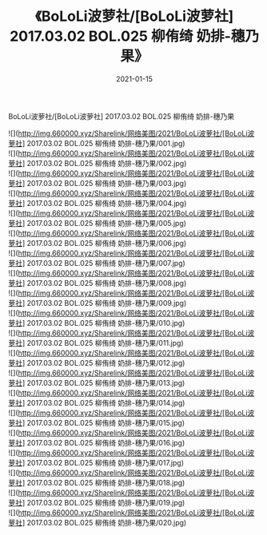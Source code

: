 ﻿---
layout: post
title:  《BoLoLi波萝社/[BoLoLi波萝社] 2017.03.02 BOL.025 柳侑绮 奶排-穗乃果》
date:   2021-01-15
img: http://img.660000.xyz/Sharelink/网络美图/2021/BoLoLi波萝社/[BoLoLi波萝社] 2017.03.02 BOL.025 柳侑绮 奶排-穗乃果/000.jpg
categories: [美女, 清纯, 唯美]
---

BoLoLi波萝社/[BoLoLi波萝社] 2017.03.02 BOL.025 柳侑绮 奶排-穗乃果

 ![](http://img.660000.xyz/Sharelink/网络美图/2021/BoLoLi波萝社/[BoLoLi波萝社] 2017.03.02 BOL.025 柳侑绮 奶排-穗乃果/001.jpg) <br>![](http://img.660000.xyz/Sharelink/网络美图/2021/BoLoLi波萝社/[BoLoLi波萝社] 2017.03.02 BOL.025 柳侑绮 奶排-穗乃果/002.jpg) <br>![](http://img.660000.xyz/Sharelink/网络美图/2021/BoLoLi波萝社/[BoLoLi波萝社] 2017.03.02 BOL.025 柳侑绮 奶排-穗乃果/003.jpg) <br>![](http://img.660000.xyz/Sharelink/网络美图/2021/BoLoLi波萝社/[BoLoLi波萝社] 2017.03.02 BOL.025 柳侑绮 奶排-穗乃果/004.jpg) <br>![](http://img.660000.xyz/Sharelink/网络美图/2021/BoLoLi波萝社/[BoLoLi波萝社] 2017.03.02 BOL.025 柳侑绮 奶排-穗乃果/005.jpg) <br>![](http://img.660000.xyz/Sharelink/网络美图/2021/BoLoLi波萝社/[BoLoLi波萝社] 2017.03.02 BOL.025 柳侑绮 奶排-穗乃果/006.jpg) <br>![](http://img.660000.xyz/Sharelink/网络美图/2021/BoLoLi波萝社/[BoLoLi波萝社] 2017.03.02 BOL.025 柳侑绮 奶排-穗乃果/007.jpg) <br>![](http://img.660000.xyz/Sharelink/网络美图/2021/BoLoLi波萝社/[BoLoLi波萝社] 2017.03.02 BOL.025 柳侑绮 奶排-穗乃果/008.jpg) <br>![](http://img.660000.xyz/Sharelink/网络美图/2021/BoLoLi波萝社/[BoLoLi波萝社] 2017.03.02 BOL.025 柳侑绮 奶排-穗乃果/009.jpg) <br>![](http://img.660000.xyz/Sharelink/网络美图/2021/BoLoLi波萝社/[BoLoLi波萝社] 2017.03.02 BOL.025 柳侑绮 奶排-穗乃果/010.jpg) <br>![](http://img.660000.xyz/Sharelink/网络美图/2021/BoLoLi波萝社/[BoLoLi波萝社] 2017.03.02 BOL.025 柳侑绮 奶排-穗乃果/011.jpg) <br>![](http://img.660000.xyz/Sharelink/网络美图/2021/BoLoLi波萝社/[BoLoLi波萝社] 2017.03.02 BOL.025 柳侑绮 奶排-穗乃果/012.jpg) <br>![](http://img.660000.xyz/Sharelink/网络美图/2021/BoLoLi波萝社/[BoLoLi波萝社] 2017.03.02 BOL.025 柳侑绮 奶排-穗乃果/013.jpg) <br>![](http://img.660000.xyz/Sharelink/网络美图/2021/BoLoLi波萝社/[BoLoLi波萝社] 2017.03.02 BOL.025 柳侑绮 奶排-穗乃果/014.jpg) <br>![](http://img.660000.xyz/Sharelink/网络美图/2021/BoLoLi波萝社/[BoLoLi波萝社] 2017.03.02 BOL.025 柳侑绮 奶排-穗乃果/015.jpg) <br>![](http://img.660000.xyz/Sharelink/网络美图/2021/BoLoLi波萝社/[BoLoLi波萝社] 2017.03.02 BOL.025 柳侑绮 奶排-穗乃果/016.jpg) <br>![](http://img.660000.xyz/Sharelink/网络美图/2021/BoLoLi波萝社/[BoLoLi波萝社] 2017.03.02 BOL.025 柳侑绮 奶排-穗乃果/017.jpg) <br>![](http://img.660000.xyz/Sharelink/网络美图/2021/BoLoLi波萝社/[BoLoLi波萝社] 2017.03.02 BOL.025 柳侑绮 奶排-穗乃果/018.jpg) <br>![](http://img.660000.xyz/Sharelink/网络美图/2021/BoLoLi波萝社/[BoLoLi波萝社] 2017.03.02 BOL.025 柳侑绮 奶排-穗乃果/019.jpg) <br>![](http://img.660000.xyz/Sharelink/网络美图/2021/BoLoLi波萝社/[BoLoLi波萝社] 2017.03.02 BOL.025 柳侑绮 奶排-穗乃果/020.jpg) <br>